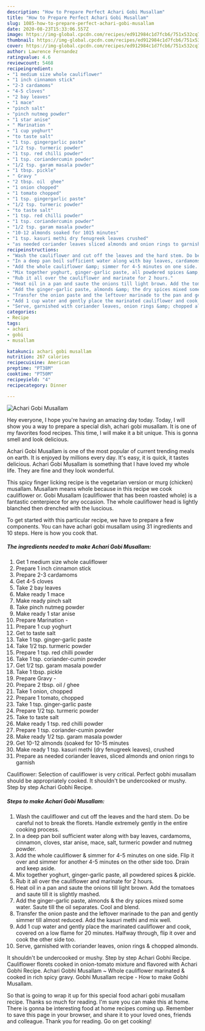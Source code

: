 ```yaml
---
description: "How to Prepare Perfect Achari Gobi Musallam"
title: "How to Prepare Perfect Achari Gobi Musallam"
slug: 1085-how-to-prepare-perfect-achari-gobi-musallam
date: 2020-08-23T15:33:06.557Z
image: https://img-global.cpcdn.com/recipes/ed912984c1d7fcb6/751x532cq70/achari-gobi-musallam-recipe-main-photo.jpg
thumbnail: https://img-global.cpcdn.com/recipes/ed912984c1d7fcb6/751x532cq70/achari-gobi-musallam-recipe-main-photo.jpg
cover: https://img-global.cpcdn.com/recipes/ed912984c1d7fcb6/751x532cq70/achari-gobi-musallam-recipe-main-photo.jpg
author: Lawrence Fernandez
ratingvalue: 4.6
reviewcount: 5468
recipeingredient:
- "1 medium size whole cauliflower"
- "1 inch cinnamon stick"
- "2-3 cardamoms"
- "4-5 cloves"
- "2 bay leaves"
- "1 mace"
- "pinch salt"
- "pinch nutmeg powder"
- "1 star anise"
- " Marination "
- "1 cup yoghurt"
- "to taste salt"
- "1 tsp. gingergarlic paste"
- "1/2 tsp. turmeric powder"
- "1 tsp. red chilli powder"
- "1 tsp. coriandercumin powder"
- "1/2 tsp. garam masala powder"
- "1 tbsp. pickle"
- " Gravy "
- "2 tbsp. oil  ghee"
- "1 onion chopped"
- "1 tomato chopped"
- "1 tsp. gingergarlic paste"
- "1/2 tsp. turmeric powder"
- "to taste salt"
- "1 tsp. red chilli powder"
- "1 tsp. coriandercumin powder"
- "1/2 tsp. garam masala powder"
- "10-12 almonds soaked for 1015 minutes"
- "1 tsp. kasuri methi dry fenugreek leaves crushed"
- "as needed coriander leaves sliced almonds and onion rings to garnish"
recipeinstructions:
- "Wash the cauliflower and cut off the leaves and the hard stem. Do be careful not to break the florets. Handle extremely gently in the entire cooking process."
- "In a deep pan boil sufficient water along with bay leaves, cardamoms, cinnamon, cloves, star anise, mace, salt, turmeric powder and nutmeg powder."
- "Add the whole cauliflower &amp; simmer for 4-5 minutes on one side. Flip it over and simmer for another 4-5 minutes on the other side too. Drain and keep aside."
- "Mix together yoghurt, ginger-garlic paste, all powdered spices &amp; pickle."
- "Rub it all over the cauliflower and marinate for 2 hours."
- "Heat oil in a pan and saute the onions till light brown. Add the tomatoes and saute till it is slightly mashed."
- "Add the ginger-garlic paste, almonds &amp; the dry spices mixed some water. Saute till the oil separates. Cool and blend."
- "Transfer the onion paste and the leftover marinade to the pan and gently simmer till almost reduced. Add the kasuri methi and mix well."
- "Add 1 cup water and gently place the marinated cauliflower and cook, covered on a low flame for 20 minutes. Halfway through, flip it over and cook the other side too."
- "Serve, garnished with coriander leaves, onion rings &amp; chopped almonds."
categories:
- Recipe
tags:
- achari
- gobi
- musallam

katakunci: achari gobi musallam 
nutrition: 267 calories
recipecuisine: American
preptime: "PT38M"
cooktime: "PT50M"
recipeyield: "4"
recipecategory: Dinner

---
```



![Achari Gobi Musallam](https://img-global.cpcdn.com/recipes/ed912984c1d7fcb6/751x532cq70/achari-gobi-musallam-recipe-main-photo.jpg)

Hey everyone, I hope you're having an amazing day today. Today, I will show you a way to prepare a special dish, achari gobi musallam. It is one of my favorites food recipes. This time, I will make it a bit unique. This is gonna smell and look delicious.

Achari Gobi Musallam is one of the most popular of current trending meals on earth. It is enjoyed by millions every day. It's easy, it is quick, it tastes delicious. Achari Gobi Musallam is something that I have loved my whole life. They are fine and they look wonderful.

This spicy finger licking recipe is the vegetarian version or murg (chicken) musallam. Musallam means whole because in this recipe we cook cauliflower or. Gobi Musallam (cauliflower that has been roasted whole) is a fantastic centerpiece for any occasion. The whole cauliflower head is lightly blanched then drenched with the luscious.


To get started with this particular recipe, we have to prepare a few components. You can have achari gobi musallam using 31 ingredients and 10 steps. Here is how you cook that.

<!--inarticleads1-->

##### The ingredients needed to make Achari Gobi Musallam:

1. Get 1 medium size whole cauliflower
1. Prepare 1 inch cinnamon stick
1. Prepare 2-3 cardamoms
1. Get 4-5 cloves
1. Take 2 bay leaves
1. Make ready 1 mace
1. Make ready pinch salt
1. Take pinch nutmeg powder
1. Make ready 1 star anise
1. Prepare  Marination -
1. Prepare 1 cup yoghurt
1. Get to taste salt
1. Take 1 tsp. ginger-garlic paste
1. Take 1/2 tsp. turmeric powder
1. Prepare 1 tsp. red chilli powder
1. Take 1 tsp. coriander-cumin powder
1. Get 1/2 tsp. garam masala powder
1. Take 1 tbsp. pickle
1. Prepare  Gravy -
1. Prepare 2 tbsp. oil / ghee
1. Take 1 onion, chopped
1. Prepare 1 tomato, chopped
1. Take 1 tsp. ginger-garlic paste
1. Prepare 1/2 tsp. turmeric powder
1. Take to taste salt
1. Make ready 1 tsp. red chilli powder
1. Prepare 1 tsp. coriander-cumin powder
1. Make ready 1/2 tsp. garam masala powder
1. Get 10-12 almonds (soaked for 10-15 minutes
1. Make ready 1 tsp. kasuri methi (dry fenugreek leaves), crushed
1. Prepare as needed coriander leaves, sliced almonds and onion rings to garnish


Cauliflower: Selection of cauliflower is very critical. Perfect gobhi musallam should be appropriately cooked. It shouldn&#39;t be undercooked or mushy. Step by step Achari Gobhi Recipe. 

<!--inarticleads2-->

##### Steps to make Achari Gobi Musallam:

1. Wash the cauliflower and cut off the leaves and the hard stem. Do be careful not to break the florets. Handle extremely gently in the entire cooking process.
1. In a deep pan boil sufficient water along with bay leaves, cardamoms, cinnamon, cloves, star anise, mace, salt, turmeric powder and nutmeg powder.
1. Add the whole cauliflower &amp; simmer for 4-5 minutes on one side. Flip it over and simmer for another 4-5 minutes on the other side too. Drain and keep aside.
1. Mix together yoghurt, ginger-garlic paste, all powdered spices &amp; pickle.
1. Rub it all over the cauliflower and marinate for 2 hours.
1. Heat oil in a pan and saute the onions till light brown. Add the tomatoes and saute till it is slightly mashed.
1. Add the ginger-garlic paste, almonds &amp; the dry spices mixed some water. Saute till the oil separates. Cool and blend.
1. Transfer the onion paste and the leftover marinade to the pan and gently simmer till almost reduced. Add the kasuri methi and mix well.
1. Add 1 cup water and gently place the marinated cauliflower and cook, covered on a low flame for 20 minutes. Halfway through, flip it over and cook the other side too.
1. Serve, garnished with coriander leaves, onion rings &amp; chopped almonds.


It shouldn&#39;t be undercooked or mushy. Step by step Achari Gobhi Recipe. Cauliflower florets cooked in onion-tomato mixture and flavored with Achari Gobhi Recipe. Achari Gobhi Musallam ~ Whole cauliflower marinated &amp; cooked in rich spicy gravy. Gobhi Musallam recipe - How to make Gobhi Musallam. 

So that is going to wrap it up for this special food achari gobi musallam recipe. Thanks so much for reading. I'm sure you can make this at home. There is gonna be interesting food at home recipes coming up. Remember to save this page in your browser, and share it to your loved ones, friends and colleague. Thank you for reading. Go on get cooking!
